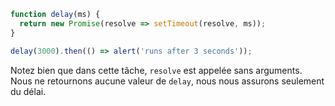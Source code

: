 ```js run
function delay(ms) {
  return new Promise(resolve => setTimeout(resolve, ms));
}

delay(3000).then(() => alert('runs after 3 seconds'));
```

Notez bien que dans cette tâche, `resolve` est appelée sans arguments.
Nous ne retournons aucune valeur de `delay`, nous nous assurons seulement du délai.